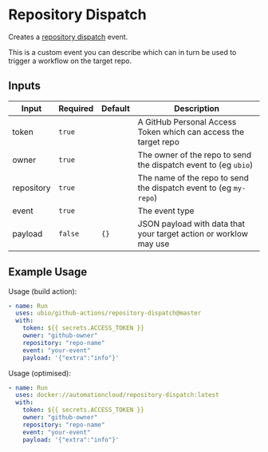# Repository Dispatch

Creates a [repository dispatch](https://help.github.com/en/actions/reference/events-that-trigger-workflows#external-events-repository_dispatch) event.

This is a custom event you can describe which can in turn be used to trigger a workflow on the target repo.

## Inputs

| Input       | Required  | Default | Description
| ----------- | --------- | ------- | -----------
| token       | `true`    |         | A GitHub Personal Access Token which can access the target repo
| owner       | `true`    |         | The owner of the repo to send the dispatch event to (eg `ubio`)
| repository  | `true`    |         | The name of the repo to send the dispatch event to (eg `my-repo`)
| event       | `true`    |         | The event type
| payload     | `false`   | `{}`    | JSON payload with data that your target action or worklow may use

## Example Usage

Usage (build action):

```yaml
- name: Run
  uses: ubio/github-actions/repository-dispatch@master
  with:
    token: ${{ secrets.ACCESS_TOKEN }}
    owner: "github-owner"
    repository: "repo-name"
    event: "your-event"
    payload: '{"extra":"info"}'
```

Usage (optimised):

```yaml
- name: Run
  uses: docker://automationcloud/repository-dispatch:latest
  with:
    token: ${{ secrets.ACCESS_TOKEN }}
    owner: "github-owner"
    repository: "repo-name"
    event: "your-event"
    payload: '{"extra":"info"}'
```
